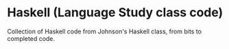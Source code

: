 Haskell (Language Study class code)
=======

Collection of Haskell code from Johnson's Haskell class, from bits to completed code.
